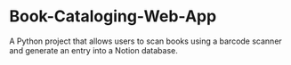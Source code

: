 # Book-Cataloging-Web-App
A Python project that allows users to scan books using a barcode scanner and generate an entry into a Notion database.
